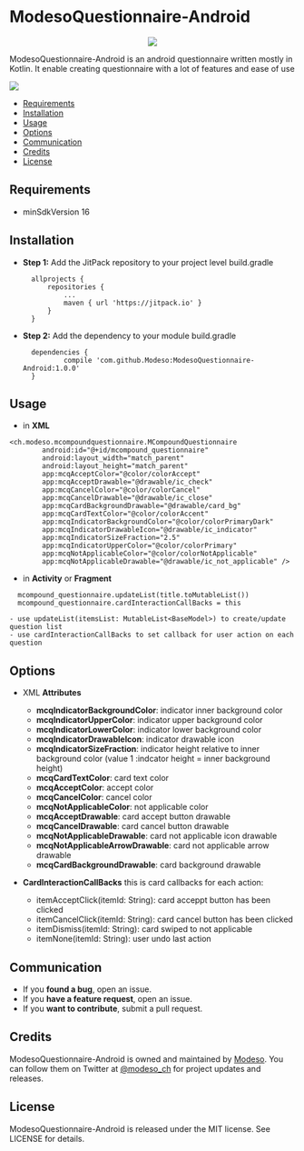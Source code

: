 # ModesoQuestionnaire-Android

<p align="center">
  <img src="https://media.licdn.com/mpr/mpr/shrink_200_200/AAEAAQAAAAAAAAZsAAAAJDM2NTU0MDA1LTA3YmEtNGUyMC05YmZjLTIxMDNlZWZlM2ZkMQ.png">
</p>

ModesoQuestionnaire-Android is an android questionnaire written mostly in Kotlin. It enable creating questionnaire with a lot of features and ease of use

<img src="https://raw.githubusercontent.com/Modeso/ModesoQuestionnaire-Android/master/1.gif">

- [Requirements](#requirements)
- [Installation](#installation)
- [Usage](#usage)
- [Options](#options)
- [Communication](#communication)
- [Credits](#credits)
- [License](#license)

## Requirements

- minSdkVersion 16

## Installation

- **Step 1:** Add the JitPack repository to your project level build.gradle
  ```
  	allprojects {
		repositories {
			...
			maven { url 'https://jitpack.io' }
		}
	}
  ```
- **Step 2:** Add the dependency to your module build.gradle
  ```
  	dependencies {
	        compile 'com.github.Modeso:ModesoQuestionnaire-Android:1.0.0'
	}
  ```

## Usage

- in **XML**
```
<ch.modeso.mcompoundquestionnaire.MCompoundQuestionnaire
        android:id="@+id/mcompound_questionnaire"
        android:layout_width="match_parent"
        android:layout_height="match_parent"
        app:mcqAcceptColor="@color/colorAccept"
        app:mcqAcceptDrawable="@drawable/ic_check"
        app:mcqCancelColor="@color/colorCancel"
        app:mcqCancelDrawable="@drawable/ic_close"
        app:mcqCardBackgroundDrawable="@drawable/card_bg"
        app:mcqCardTextColor="@color/colorAccent"
        app:mcqIndicatorBackgroundColor="@color/colorPrimaryDark"
        app:mcqIndicatorDrawableIcon="@drawable/ic_indicator"
        app:mcqIndicatorSizeFraction="2.5"
        app:mcqIndicatorUpperColor="@color/colorPrimary"
        app:mcqNotApplicableColor="@color/colorNotApplicable"
        app:mcqNotApplicableDrawable="@drawable/ic_not_applicable" />
```
- in **Activity** or **Fragment**
```
  mcompound_questionnaire.updateList(title.toMutableList())
  mcompound_questionnaire.cardInteractionCallBacks = this
```
	- use updateList(itemsList: MutableList<BaseModel>) to create/update question list
	- use cardInteractionCallBacks to set callback for user action on each question

## Options
- XML **Attributes**
  - **mcqIndicatorBackgroundColor**: indicator inner background color
  - **mcqIndicatorUpperColor**: indicator upper background color
  - **mcqIndicatorLowerColor**: indicator lower background color
  - **mcqIndicatorDrawableIcon**: indicator drawable icon
  - **mcqIndicatorSizeFraction**: indicator height relative to inner background color (value 1 :indcator height = inner background height)
  - **mcqCardTextColor**: card text color
  - **mcqAcceptColor**: accept color
  - **mcqCancelColor**: cancel color
  - **mcqNotApplicableColor**: not applicable color
  - **mcqAcceptDrawable**: card accept button drawable
  - **mcqCancelDrawable**: card cancel button drawable
  - **mcqNotApplicableDrawable**: card not applicable icon drawable
  - **mcqNotApplicableArrowDrawable**: card not applicable arrow drawable
  - **mcqCardBackgroundDrawable**: card background drawable

- **CardInteractionCallBacks** this is card callbacks for each action:
  - itemAcceptClick(itemId: String): card acceppt button has been clicked
  - itemCancelClick(itemId: String): card cancel button has been clicked
  - itemDismiss(itemId: String): card swiped to not applicable
  - itemNone(itemId: String): user undo last action

## Communication

- If you **found a bug**, open an issue.
- If you **have a feature request**, open an issue.
- If you **want to contribute**, submit a pull request.

## Credits

ModesoQuestionnaire-Android is owned and maintained by [Modeso](http://modeso.ch). You can follow them on Twitter at [@modeso_ch](https://twitter.com/modeso_ch) for project updates and releases.

## License

ModesoQuestionnaire-Android is released under the MIT license. See LICENSE for details.
